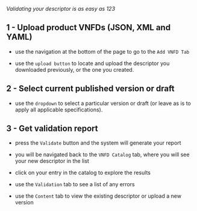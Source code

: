 
*Validating your descriptor is as easy as 123*

## 1 - Upload product VNFDs (JSON, XML and YAML)

- use the navigation at the bottom of the page to go to the `Add VNFD Tab`

- use the `upload button` to locate and upload the descriptor you downloaded previously, or the one you created.

## 2 - Select current published version or draft

- use the `dropdown` to select a particular version or draft (or leave as is to apply all applicable specifications).

## 3 - Get validation report

- press the `Validate` button and the system will generate your report

- you will be navigated back to the `VNFD Catalog` tab, where you will see your new descriptor in the list

- click on your entry in the catalog to explore the results

- use the `Validation` tab to see a list of any errors

- use the `Content` tab to view the existing descriptor or upload a new version
